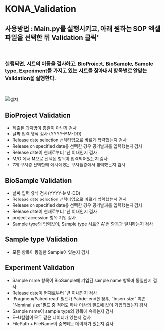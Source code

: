 KONA_Validation
===============
사용방법 : Main.py를 실행시키고, 아래 원하는 SOP 엑셀 파일을 선택한 뒤 Validation 클릭" 
----------------------------------------------------------------
<br>
<h3>실행되면, 시트의 이름을 검사하고, BioProject, BioSample, Sample type, Experiment를 가지고 있는 시트를 찾아내서 항목별로 알맞는 Validation을 실행한다.</h3><br>

![캡처](https://user-images.githubusercontent.com/46260961/62503784-aa808080-b830-11e9-87f6-75ff714d338d.PNG)

## BioProject Validation
* 제출된 과제명이 총괄이 아닌지 검사
* 날짜 입력 양식 검사 (YYYY-MM-DD)
* Release date selection 선택타입으로 바르게 입력했는지 검사
* Release on specified date를 선택한 경우 공개날짜를 입력했는지 검사
* Release date이 현재로부터 1년 이내인지 검사
* M/O 에서 M으로 선택된 항목이 입력되어있는지 검사
* 7개 부처중 선택할때 예시에있는 부처들중에서 입력했는지 검사 <br>

## BioSample Validation
* 날짜 입력 양식 검사(YYYY-MM-DD)
* Release date selection 선택타입으로 바르게 입력했는지 검사
* Release on specified date를 선택한 경우 공개날짜를 입력했는지 검사
* Release date이 현재로부터 1년 이내인지 검사
* project accession 항목 기입 검사 
* Sample type의 입력값이, Sample type 시트의 A1번 항목과 일치하는지 검사<br>

## Sample type Validation
* 모든 항목이 동일한 Sample이 있는지 검사

## Experiment Validation
* Sample name 항목이 BioSample에 기입된 sample name 항목과 동일한지 검사
* Release date이 현재로부터 1년 이내인지 검사
* 'Fragment/Paired read' 필드가 Pairde-end인 경우, "insert size" 혹은 "Nominal size"필드 중 적어도 하나 이상의 필드에 값이 기입되었는지 검사<br>
* Sample name이 sample type의 항목에 속하는지 검사
* E~U칼럼이 모두 같은 데이터가 있는지 검사
* FilePath + FileName이 중복되는 데이터가 있는지 검사
